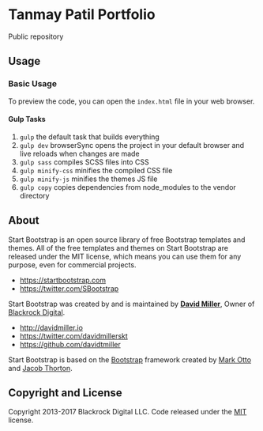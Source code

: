 

# Tanmay Patil Portfolio
Public repository


## Usage

### Basic Usage

 To preview the code, you can open the `index.html` file in your web browser.

#### Gulp Tasks

1. `gulp` the default task that builds everything
2. `gulp dev` browserSync opens the project in your default browser and live reloads when changes are made
3. `gulp sass` compiles SCSS files into CSS
4. `gulp minify-css` minifies the compiled CSS file
5. `gulp minify-js` minifies the themes JS file
6. `gulp copy` copies dependencies from node_modules to the vendor directory

## About

Start Bootstrap is an open source library of free Bootstrap templates and themes. All of the free templates and themes on Start Bootstrap are released under the MIT license, which means you can use them for any purpose, even for commercial projects.

* https://startbootstrap.com
* https://twitter.com/SBootstrap

Start Bootstrap was created by and is maintained by **[David Miller](http://davidmiller.io/)**, Owner of [Blackrock Digital](http://blackrockdigital.io/).

* http://davidmiller.io
* https://twitter.com/davidmillerskt
* https://github.com/davidtmiller

Start Bootstrap is based on the [Bootstrap](http://getbootstrap.com/) framework created by [Mark Otto](https://twitter.com/mdo) and [Jacob Thorton](https://twitter.com/fat).

## Copyright and License

Copyright 2013-2017 Blackrock Digital LLC. Code released under the [MIT](https://github.com/BlackrockDigital/startbootstrap-landing-page/blob/gh-pages/LICENSE) license.
